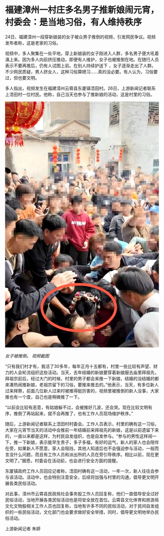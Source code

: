 # 福建漳州一村庄多名男子推新娘闹元宵，村委会：是当地习俗，有人维持秩序

24日，福建漳州一段穿新娘装的女子被众男子推倒的视频，引发网民争议。视频发布者称，这是老家的习俗。

视频中，多人聚集在一处平地，穿上新娘装的女子刚进入人群，多名男子便大吼着涌上来。因为多人向前挤压推动，即便有人维护，女子也被推倒在地。在随行人员表示不要再推后，仍有人试图上前。在别人持续护送下
，女子逐渐走出了人群。不少网民质疑，男人挤女人，这种习俗算陋习……真的没必要。有人认为，习俗要过，但也要文明。

多人指出，视频发生在福建漳州云霄县东厦镇浯田村。26日，上游新闻记者联系上浯田村一位村民。他称，自己当天也参与了推新娘的活动，这是村里的习俗。

![a83135547f07d4ec2a2567069d357d89.jpg](https://raw.githubusercontent.com/qqhsx/qqnews_image/main/2024/02/26/福建漳州一村庄多名男子推新娘闹元宵，村委会：是当地习俗，有人维持秩序/a83135547f07d4ec2a2567069d357d89.jpg)

_女子被推倒。 视频截图_

“只有我们村才有，我活了30多年，每年正月十五都有，村里一些比较有声望、财力的人会轮流组织这些活动。当天，去年结婚的新娘要穿着新娘服去庙里拜祖先，拜祖宗前后，经过大门的时候，村里的男子都会来推一下新娘，结婚的没结婚的都来凑热闹推新娘，老祖宗留下的习俗，要推来推去的。”他表示，当天，有多位新人过来拜祭，前面几位新人过来时被推得挺厉害的，视频里被推倒的新人没事，大家推也有一个度，自己也是稍微推了一下。

“以前会比较有恶意，有姑娘躲不过，会被推好几波，还会哭。现在比较文明有序，推倒了再站起来，就不会再推了，也有工作人员现场维护秩序。”

随后，上游新闻记者联系上浯田村村委会。工作人员表示，村里的确有这一习俗，大家在元宵节当天的活动中会推前一年结婚前来拜祖先的新娘，这是以前遗留下来的，一直以来都是这样，为村民自发组织，也是自发参与。“参与的男性这样闹一下，推一下新娘，表示能早生贵子，多子多福，有好的运气，新人的家人也会陪伴在旁，如果新人不愿意，家人会阻挡，其他人知道后也不会强迫参与活动，一般而言没什么问题，而且有工作人员和派出所的人员在旁引导秩序。相比以前，现在更文明了。”据悉，村委会在活动前，也会进行安全方面的提醒。

东厦镇政府工作人员回应记者称，浯田村确有这一活动，一年一次，新人往往会参与该活动。活动中，也会特别注意安全，后续将加强与村里的沟通，倡导更文明开展各类民俗活动。

对此事，漳州市云霄县民政局社会事务股工作人员回复称，他们一直倡导安全过好民俗活动，当地开展各类民俗活动也是将安全放在首位。云霄县文化体育和旅游局文化文物股相关工作人员也回复称，当地有许多不同的民俗活动，对于民间自发组织的一些民俗活动，文化部门也会要求做好安全举措，同时，倡导更文明地举办民俗活动。

上游新闻记者 朱婷

